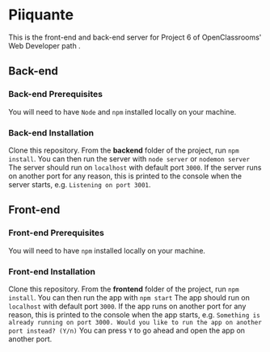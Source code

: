 # Piiquante

This is the front-end and back-end server for Project 6 of OpenClassrooms' Web Developer path .

## Back-end

### Back-end Prerequisites ###

You will need to have `Node` and `npm` installed locally on your machine.

### Back-end Installation ###

Clone this repository. From the **backend** folder of the project, run `npm install`.
You can then run the server with `node server` or `nodemon server`
The server should run on `localhost` with default port `3000`. 
If the server runs on another port for any reason, this is printed to the console when the server starts, e.g. `Listening on port 3001`.

## Front-end

###  Front-end Prerequisites ###

You will need to have `npm` installed locally on your machine.

###  Front-end Installation ###

Clone this repository. From the **frontend** folder of the project, run `npm install`. 
You can then run the app with `npm start`
The app should run on `localhost` with default port `3000`. If the app runs on another port for any reason, this is printed to the console when the app starts, e.g. `Something is already running on port 3000. Would you like to run the app on another port instead? (Y/n)` You can press `Y` to go ahead and open the app on another port.
